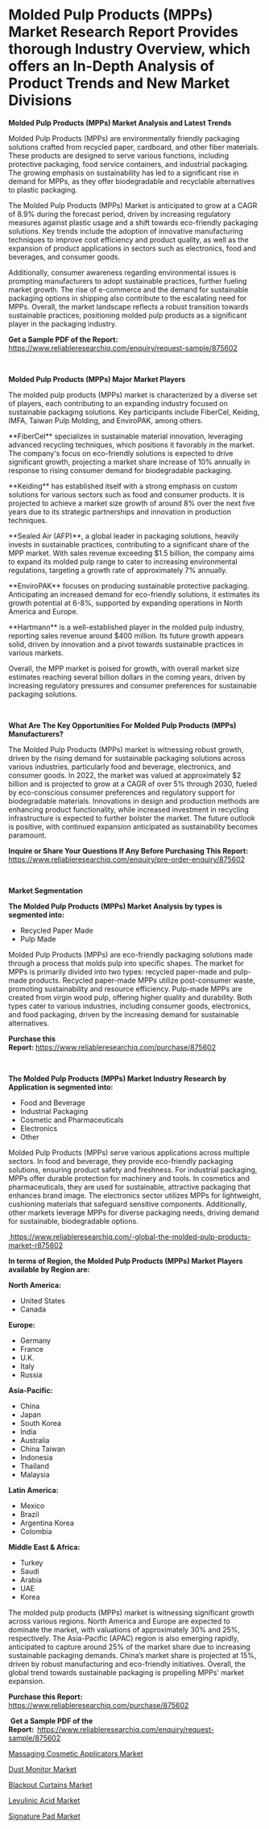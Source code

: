 <p><h1>Molded Pulp Products (MPPs) Market Research Report Provides thorough Industry Overview, which offers an In-Depth Analysis of Product Trends and New Market Divisions</h1></p><p><strong>Molded Pulp Products (MPPs) Market Analysis and Latest Trends</strong></p>
<p><p>Molded Pulp Products (MPPs) are environmentally friendly packaging solutions crafted from recycled paper, cardboard, and other fiber materials. These products are designed to serve various functions, including protective packaging, food service containers, and industrial packaging. The growing emphasis on sustainability has led to a significant rise in demand for MPPs, as they offer biodegradable and recyclable alternatives to plastic packaging.</p><p>The Molded Pulp Products (MPPs) Market is anticipated to grow at a CAGR of 8.9% during the forecast period, driven by increasing regulatory measures against plastic usage and a shift towards eco-friendly packaging solutions. Key trends include the adoption of innovative manufacturing techniques to improve cost efficiency and product quality, as well as the expansion of product applications in sectors such as electronics, food and beverages, and consumer goods.</p><p>Additionally, consumer awareness regarding environmental issues is prompting manufacturers to adopt sustainable practices, further fueling market growth. The rise of e-commerce and the demand for sustainable packaging options in shipping also contribute to the escalating need for MPPs. Overall, the market landscape reflects a robust transition towards sustainable practices, positioning molded pulp products as a significant player in the packaging industry.</p></p>
<p><strong>Get a Sample PDF of the Report:&nbsp;</strong> <a href="https://www.reliableresearchiq.com/enquiry/request-sample/875602?utm_campaign=1906&utm_medium=2&utm_source=Github&utm_content=ia&utm_term=25122024&utm_id=molded-pulp-products-mpps">https://www.reliableresearchiq.com/enquiry/request-sample/875602</a></p>
<p>&nbsp;</p>
<p><strong>Molded Pulp Products (MPPs) Major Market Players</strong></p>
<p><p>The molded pulp products (MPPs) market is characterized by a diverse set of players, each contributing to an expanding industry focused on sustainable packaging solutions. Key participants include FiberCel, Keiding, IMFA, Taiwan Pulp Molding, and EnviroPAK, among others.</p><p>**FiberCel** specializes in sustainable material innovation, leveraging advanced recycling techniques, which positions it favorably in the market. The company's focus on eco-friendly solutions is expected to drive significant growth, projecting a market share increase of 10% annually in response to rising consumer demand for biodegradable packaging.</p><p>**Keiding** has established itself with a strong emphasis on custom solutions for various sectors such as food and consumer products. It is projected to achieve a market size growth of around 8% over the next five years due to its strategic partnerships and innovation in production techniques.</p><p>**Sealed Air (AFP)**, a global leader in packaging solutions, heavily invests in sustainable practices, contributing to a significant share of the MPP market. With sales revenue exceeding $1.5 billion, the company aims to expand its molded pulp range to cater to increasing environmental regulations, targeting a growth rate of approximately 7% annually.</p><p>**EnviroPAK** focuses on producing sustainable protective packaging. Anticipating an increased demand for eco-friendly solutions, it estimates its growth potential at 6-8%, supported by expanding operations in North America and Europe.</p><p>**Hartmann** is a well-established player in the molded pulp industry, reporting sales revenue around $400 million. Its future growth appears solid, driven by innovation and a pivot towards sustainable practices in various markets.</p><p>Overall, the MPP market is poised for growth, with overall market size estimates reaching several billion dollars in the coming years, driven by increasing regulatory pressures and consumer preferences for sustainable packaging solutions.</p></p>
<p>&nbsp;</p>
<p><strong>What Are The Key Opportunities For Molded Pulp Products (MPPs) Manufacturers?</strong></p>
<p><p>The Molded Pulp Products (MPPs) market is witnessing robust growth, driven by the rising demand for sustainable packaging solutions across various industries, particularly food and beverage, electronics, and consumer goods. In 2022, the market was valued at approximately $2 billion and is projected to grow at a CAGR of over 5% through 2030, fueled by eco-conscious consumer preferences and regulatory support for biodegradable materials. Innovations in design and production methods are enhancing product functionality, while increased investment in recycling infrastructure is expected to further bolster the market. The future outlook is positive, with continued expansion anticipated as sustainability becomes paramount.</p></p>
<p><strong>Inquire or Share Your Questions If Any Before Purchasing This Report:</strong> <a href="https://www.reliableresearchiq.com/enquiry/pre-order-enquiry/875602?utm_campaign=1906&utm_medium=2&utm_source=Github&utm_content=ia&utm_term=25122024&utm_id=molded-pulp-products-mpps">https://www.reliableresearchiq.com/enquiry/pre-order-enquiry/875602</a></p>
<p>&nbsp;</p>
<p><strong>Market Segmentation</strong></p>
<p><strong>The Molded Pulp Products (MPPs) Market Analysis by types is segmented into:</strong></p>
<p><ul><li>Recycled Paper Made</li><li>Pulp Made</li></ul></p>
<p><p>Molded Pulp Products (MPPs) are eco-friendly packaging solutions made through a process that molds pulp into specific shapes. The market for MPPs is primarily divided into two types: recycled paper-made and pulp-made products. Recycled paper-made MPPs utilize post-consumer waste, promoting sustainability and resource efficiency. Pulp-made MPPs are created from virgin wood pulp, offering higher quality and durability. Both types cater to various industries, including consumer goods, electronics, and food packaging, driven by the increasing demand for sustainable alternatives.</p></p>
<p><strong>Purchase this Report:&nbsp;</strong><a href="https://www.reliableresearchiq.com/purchase/875602?utm_campaign=1906&utm_medium=2&utm_source=Github&utm_content=ia&utm_term=25122024&utm_id=molded-pulp-products-mpps">https://www.reliableresearchiq.com/purchase/875602</a></p>
<p>&nbsp;</p>
<p><strong>The Molded Pulp Products (MPPs) Market Industry Research by Application is segmented into:</strong></p>
<p><ul><li>Food and Beverage</li><li>Industrial Packaging</li><li>Cosmetic and Pharmaceuticals</li><li>Electronics</li><li>Other</li></ul></p>
<p><p>Molded Pulp Products (MPPs) serve various applications across multiple sectors. In food and beverage, they provide eco-friendly packaging solutions, ensuring product safety and freshness. For industrial packaging, MPPs offer durable protection for machinery and tools. In cosmetics and pharmaceuticals, they are used for sustainable, attractive packaging that enhances brand image. The electronics sector utilizes MPPs for lightweight, cushioning materials that safeguard sensitive components. Additionally, other markets leverage MPPs for diverse packaging needs, driving demand for sustainable, biodegradable options.</p></p>
<p><a href="https://www.reliableresearchiq.com/-global-the-molded-pulp-products-market-r875602?utm_campaign=1906&utm_medium=2&utm_source=Github&utm_content=ia&utm_term=25122024&utm_id=molded-pulp-products-mpps">&nbsp;https://www.reliableresearchiq.com/-global-the-molded-pulp-products-market-r875602</a></p>
<p><strong>In terms of Region, the Molded Pulp Products (MPPs) Market Players available by Region are:</strong></p>
<p>
    <p> <strong> North America: </strong>
        <ul>
            <li>United States</li>
            <li>Canada</li>
        </ul>
        </p> 
    <p> <strong> Europe: </strong>
        <ul>
            <li>Germany</li>
            <li>France</li>
            <li>U.K.</li>
            <li>Italy</li>
            <li>Russia</li>
        </ul>
        </p> 
    <p> <strong> Asia-Pacific: </strong>
        <ul>
            <li>China</li>
            <li>Japan</li>
            <li>South Korea</li>
            <li>India</li>
            <li>Australia</li>
            <li>China Taiwan</li>
            <li>Indonesia</li>
            <li>Thailand</li>
            <li>Malaysia</li>
        </ul>
        </p> 
    <p> <strong> Latin America: </strong>
        <ul>
            <li>Mexico</li>
            <li>Brazil</li>
            <li>Argentina Korea</li>
            <li>Colombia</li>
        </ul>
        </p> 
    <p> <strong> Middle East & Africa: </strong>
        <ul>
            <li>Turkey</li>
            <li>Saudi</li>
            <li>Arabia</li>
            <li>UAE</li>
            <li>Korea</li>
        </ul>
    </p>
    </p>
<p><p>The molded pulp products (MPPs) market is witnessing significant growth across various regions. North America and Europe are expected to dominate the market, with valuations of approximately 30% and 25%, respectively. The Asia-Pacific (APAC) region is also emerging rapidly, anticipated to capture around 25% of the market share due to increasing sustainable packaging demands. China’s market share is projected at 15%, driven by robust manufacturing and eco-friendly initiatives. Overall, the global trend towards sustainable packaging is propelling MPPs' market expansion.</p></p>
<p><strong>Purchase this Report: </strong><a href="https://www.reliableresearchiq.com/purchase/875602?utm_campaign=1906&utm_medium=2&utm_source=Github&utm_content=ia&utm_term=25122024&utm_id=molded-pulp-products-mpps">https://www.reliableresearchiq.com/purchase/875602</a></p>
<p>&nbsp;<strong>Get a Sample PDF of the Report:&nbsp;&nbsp;</strong><a href="https://www.reliableresearchiq.com/enquiry/request-sample/875602?utm_campaign=1906&utm_medium=2&utm_source=Github&utm_content=ia&utm_term=25122024&utm_id=molded-pulp-products-mpps">https://www.reliableresearchiq.com/enquiry/request-sample/875602</a></p>
<p><strong></strong></p>
<p><p><a href="https://github.com/oslieselotte2192/Market-Research-Report-List-1/blob/main/massaging-cosmetic-applicators-market.md?utm_campaign=1906&utm_medium=2&utm_source=Github&utm_content=ia&utm_term=25122024&utm_id=molded-pulp-products-mpps">Massaging Cosmetic Applicators Market</a></p><p><a href="https://www.linkedin.com/pulse/dust-monitor-market-projected-cagr-138-from-2024-2031-in-depth-uxbaf?utm_campaign=1906&utm_medium=2&utm_source=Github&utm_content=ia&utm_term=25122024&utm_id=molded-pulp-products-mpps">Dust Monitor Market</a></p><p><a href="https://www.linkedin.com/pulse/detailed-blackout-curtains-market-report-projected-45-cagr-glqpc?utm_campaign=1906&utm_medium=2&utm_source=Github&utm_content=ia&utm_term=25122024&utm_id=molded-pulp-products-mpps">Blackout Curtains Market</a></p><p><a href="https://www.linkedin.com/pulse/future-ready-strategic-insights-global-levulinic-acid-market-pkofe?utm_campaign=1906&utm_medium=2&utm_source=Github&utm_content=ia&utm_term=25122024&utm_id=molded-pulp-products-mpps">Levulinic Acid Market</a></p><p><a href="https://www.linkedin.com/pulse/impact-latest-trends-signature-pad-market-growth-forecasted-gzzpc?utm_campaign=1906&utm_medium=2&utm_source=Github&utm_content=ia&utm_term=25122024&utm_id=molded-pulp-products-mpps">Signature Pad Market</a></p></p>